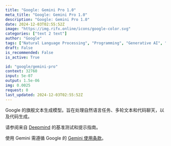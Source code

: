 ```yaml
---
title: "Google: Gemini Pro 1.0"
meta_title: "Google: Gemini Pro 1.0"
description: "Google: Gemini Pro 1.0"
date: 2024-12-03T02:55:52Z
image: "https://img.rifx.online/icons/google-color.svg"
categories: ["text 2 text"]
author: "Google"
tags: ["Natural Language Processing", "Programming", "Generative AI", "Chatbots"]
draft: False
is_recommended: False
is_active: True

id: "google/gemini-pro"
context: 32760
input: 5e-07
output: 1.5e-06
img: 0.0025
request: 0
last_updated: 2024-12-03T02:55:52Z
---
```


Google 的旗舰文本生成模型。旨在处理自然语言任务、多轮文本和代码聊天，以及代码生成。

请参阅来自 [Deepmind](https://deepmind.google/technologies/gemini/) 的基准测试和提示指南。

使用 Gemini 需遵循 Google 的 [Gemini 使用条款](https://ai.google.dev/terms)。


